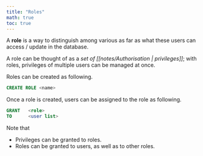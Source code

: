 ```yaml
---
title: "Roles"
math: true
toc: true
---
```


A **role** is a way to distinguish among various as far as what these users can access / update in the database.

A role can be thought of as a _set of [[notes/Authorisation | privileges]]_; with roles, privileges of multiple users can be managed at once.

Roles can be created as following.
```sql
CREATE ROLE <name>
```
Once a role is created, users can be assigned to the role as following.
```sql
GRANT   <role>
TO      <user list>
```
Note that
- Privileges can be granted to roles.
- Roles can be granted to users, as well as to other roles.